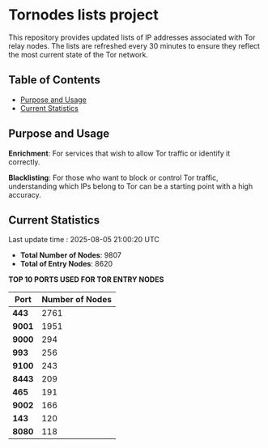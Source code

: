 # Tornodes lists project

This repository provides updated lists of IP addresses associated with Tor relay nodes. The lists are refreshed every 30 minutes to ensure they reflect the most current state of the Tor network.

## Table of Contents

- [Purpose and Usage](#purpose-and-usage)
- [Current Statistics](#current-statistics)


## Purpose and Usage

**Enrichment**: For services that wish to allow Tor traffic or identify it correctly.

**Blacklisting**: For those who want to block or control Tor traffic, understanding which IPs belong to Tor can be a starting point with a high accuracy.

## Current Statistics

Last update time : 2025-08-05 21:00:20 UTC

- **Total Number of Nodes**: 9807
- **Total of Entry Nodes**: 8620

**TOP 10 PORTS USED FOR TOR ENTRY NODES**

| **Port** | **Number of Nodes** |
|------|-----------------|
| **443**   | 2761  |
| **9001**   | 1951  |
| **9000**   | 294  |
| **993**   | 256  |
| **9100**   | 243  |
| **8443**   | 209  |
| **465**   | 191  |
| **9002**   | 166  |
| **143**   | 120  |
| **8080**   | 118  |

